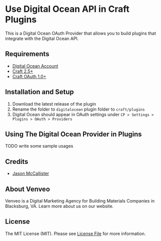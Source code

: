 # Use Digital Ocean API in Craft Plugins

This is a Digital Ocean OAuth Provider that allows you to build plugins that integrate with the Digital Ocean API.

## Requirements

- [Digital Ocean Account](https://m.do.co/c/2c36fe8acb73)
- [Craft 2.5+](http://buildwithcraft.com/)
- [Craft OAuth 1.0+](https://dukt.net/craft/oauth)

## Installation and Setup

1. Download the latest release of the plugin
2. Rename the folder to `digitalocean` plugin folder to `craft/plugins`
3. Digital Ocean should appear in OAuth settings under `CP > Settings > Plugins > OAuth > Providers`

## Using The Digital Ocean Provider in Plugins

TODO write some sample usages

## Credits

* [Jason McCallister](https://github.com/themccallister)

## About Venveo

Venveo is a Digital Marketing Agency for Building Materials Companies in Blacksburg, VA. Learn more about us on our website.

## License

The MIT License (MIT). Please see [License File](LICENSE) for more information.